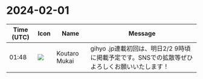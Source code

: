 # 2024-02-01

|Time (UTC)|Icon|Name|Message|
|---|---|---|---|
|01:48|![](https://avatars.slack-edge.com/2023-11-11/6180804843906_ec36242e3b721d6c30e9_72.png)|Koutaro Mukai|gihyo .jp連載初回は、明日2/2 9時頃に掲載予定です。SNSでの拡散等ぜひよろしくお願いいたします！|
